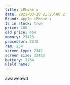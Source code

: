 ```yaml
---
title: iPhone x
date: 2021-03-28 21:20:00 Z
Brand: apple iPhone x
Is in stock: true
price: 100
old price: 454
memory: 23423
processor: 2342
ram: 234
screen type: 2342
screen size: 32423
battery: 3234
Field name: 
---
```


awaweawd